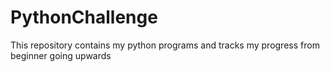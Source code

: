 # PythonChallenge
This repository contains my python programs and tracks my progress from beginner going upwards


